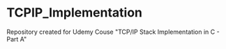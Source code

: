 # TCPIP_Implementation
Repository created for Udemy Couse "TCP/IP Stack Implementation in C - Part A"

